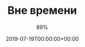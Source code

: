 ---
title: "Вне времени"
date: 2019-07-19T00:00:00+00:00
draft: false
author: "89%"
cover: "89prc/89prc-out-of-time-large.jpg"
tracks: [
    { title: "Верь в чудеса (Live)", length: "02:27", is_explicit: false },
    { title: "Улицы (Live)", length: "02:00", is_explicit: false },
    { title: "С&М (Live)", length: "02:22", is_explicit: false },
    { title: "Ανεμώνη (Live)", length: "03:03", is_explicit: false }
]
services: [
    { type: "apple", url: "https://music.apple.com/us/album/%D0%B2%D0%BD%D0%B5-%D0%B2%D1%80%D0%B5%D0%BC%D0%B5%D0%BD%D0%B8-ep/1474083216" },
    { type: "deezer", url: "https://www.deezer.com/ru/album/105027602" },
    { type: "spotify", url: "https://open.spotify.com/album/67QfoCuI3VrxuPnX3z6lHT" },
    { type: "yandex", url: "https://music.yandex.ru/album/8166343" },
    { type: "youtube", url: "https://music.youtube.com/playlist?list=OLAK5uy_noPHU6ypeFRbWncyAzPhquRqfnaVVPoUs" },
    { type: "vk", url: "https://vk.com/music/album/-2000149147_5149147_1b97e9568adf02ea38" }
]
tags: 
    - "89%"
    - "punk"
    - "acoustic"
---